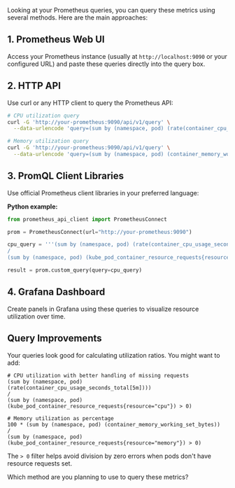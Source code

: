 Looking at your Prometheus queries, you can query these metrics using several methods. Here are the main approaches:

## 1. Prometheus Web UI
Access your Prometheus instance (usually at `http://localhost:9090` or your configured URL) and paste these queries directly into the query box.

## 2. HTTP API
Use curl or any HTTP client to query the Prometheus API:

```bash
# CPU utilization query
curl -G 'http://your-prometheus:9090/api/v1/query' \
  --data-urlencode 'query=(sum by (namespace, pod) (rate(container_cpu_usage_seconds_total[5m]))) / (sum by (namespace, pod) (kube_pod_container_resource_requests{resource="cpu"}))'

# Memory utilization query  
curl -G 'http://your-prometheus:9090/api/v1/query' \
  --data-urlencode 'query=(sum by (namespace, pod) (container_memory_working_set_bytes)) / (sum by (namespace, pod) (kube_pod_container_resource_requests{resource="memory"}))'
```

## 3. PromQL Client Libraries
Use official Prometheus client libraries in your preferred language:

**Python example:**
```python
from prometheus_api_client import PrometheusConnect

prom = PrometheusConnect(url="http://your-prometheus:9090")

cpu_query = '''(sum by (namespace, pod) (rate(container_cpu_usage_seconds_total[5m]))) 
/ 
(sum by (namespace, pod) (kube_pod_container_resource_requests{resource="cpu"}))'''

result = prom.custom_query(query=cpu_query)
```

## 4. Grafana Dashboard
Create panels in Grafana using these queries to visualize resource utilization over time.

## Query Improvements
Your queries look good for calculating utilization ratios. You might want to add:

```promql
# CPU utilization with better handling of missing requests
(sum by (namespace, pod) (rate(container_cpu_usage_seconds_total[5m]))) 
/ 
(sum by (namespace, pod) (kube_pod_container_resource_requests{resource="cpu"}) > 0)

# Memory utilization as percentage
100 * (sum by (namespace, pod) (container_memory_working_set_bytes))
/
(sum by (namespace, pod) (kube_pod_container_resource_requests{resource="memory"}) > 0)
```

The `> 0` filter helps avoid division by zero errors when pods don't have resource requests set.

Which method are you planning to use to query these metrics?